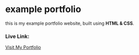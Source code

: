# example portfolio
this is my example portfolio website, built using **HTML & CSS**.

### Live Link:
[Visit My Portfolio](https://sandy-45-art.github.io/exampleportfolio/)